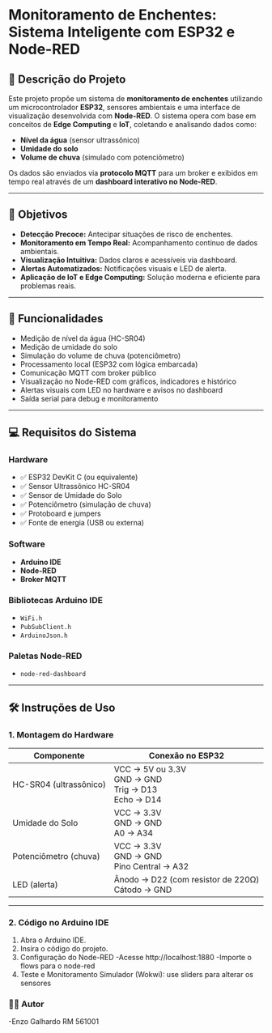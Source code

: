 # Monitoramento de Enchentes: Sistema Inteligente com ESP32 e Node-RED

## 📘 Descrição do Projeto

Este projeto propõe um sistema de **monitoramento de enchentes** utilizando um microcontrolador **ESP32**, sensores ambientais e uma interface de visualização desenvolvida com **Node-RED**. O sistema opera com base em conceitos de **Edge Computing** e **IoT**, coletando e analisando dados como:

- **Nível da água** (sensor ultrassônico)
- **Umidade do solo**
- **Volume de chuva** (simulado com potenciômetro)

Os dados são enviados via **protocolo MQTT** para um broker e exibidos em tempo real através de um **dashboard interativo no Node-RED**.

---

## 🎯 Objetivos

- **Detecção Precoce:** Antecipar situações de risco de enchentes.
- **Monitoramento em Tempo Real:** Acompanhamento contínuo de dados ambientais.
- **Visualização Intuitiva:** Dados claros e acessíveis via dashboard.
- **Alertas Automatizados:** Notificações visuais e LED de alerta.
- **Aplicação de IoT e Edge Computing:** Solução moderna e eficiente para problemas reais.

---

## 🔧 Funcionalidades

- Medição de nível da água (HC-SR04)
- Medição de umidade do solo
- Simulação do volume de chuva (potenciômetro)
- Processamento local (ESP32 com lógica embarcada)
- Comunicação MQTT com broker público
- Visualização no Node-RED com gráficos, indicadores e histórico
- Alertas visuais com LED no hardware e avisos no dashboard
- Saída serial para debug e monitoramento

---

## 💻 Requisitos do Sistema

### Hardware

- ✅ ESP32 DevKit C (ou equivalente)
- ✅ Sensor Ultrassônico HC-SR04
- ✅ Sensor de Umidade do Solo
- ✅ Potenciômetro (simulação de chuva)
- ✅ Protoboard e jumpers
- ✅ Fonte de energia (USB ou externa)

### Software

- **Arduino IDE**
- **Node-RED**
- **Broker MQTT**

### Bibliotecas Arduino IDE

- `WiFi.h`
- `PubSubClient.h`
- `ArduinoJson.h`

### Paletas Node-RED

- `node-red-dashboard`

---

## 🛠️ Instruções de Uso

### 1. Montagem do Hardware

| Componente               | Conexão no ESP32                                 |
|--------------------------|--------------------------------------------------|
| HC-SR04 (ultrassônico)   | VCC → 5V ou 3.3V<br>GND → GND<br>Trig → D13<br>Echo → D14 |
| Umidade do Solo          | VCC → 3.3V<br>GND → GND<br>A0 → A34              |
| Potenciômetro (chuva)    | VCC → 3.3V<br>GND → GND<br>Pino Central → A32    |
| LED (alerta)             | Ânodo → D22 (com resistor de 220Ω)<br>Cátodo → GND |

---

### 2. Código no Arduino IDE

1. Abra o Arduino IDE.
2. Insira o código do projeto.
3. Configuração do Node-RED
-Acesse http://localhost:1880
-Importe o flows para o node-red
4. Teste e Monitoramento
Simulador (Wokwi): use sliders para alterar os sensores

### 👨‍💻 Autor
-Enzo Galhardo RM 561001
